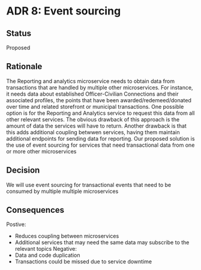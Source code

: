 # ADR 8: Event sourcing

## Status
Proposed

## Rationale 
The Reporting and analytics microservice needs to obtain data from transactions that are handled by multiple other microservices. For instance, it needs data about established Officer-Civilian Connections and their associated profiles, the points that have been awarded/redemeed/donated over time and related storefront or municipal transactions. 
One possible option is for the Reporting and Analytics service to request this data from all other relevant services. The obvious drawback of this approach is the amount of data the services will have to return. Another drawback is that this adds additional coupling betwwen services, having them maintain additional endpoints for sending data for reporting.
Our proposed solution is the use of event sourcing for services that need transactional data from one or more other microservices

## Decision 
We will use event sourcing for transactional events that need to be consumed by multiple multiple microservices

## Consequences
Postive:
+ Reduces coupling between microservices
+ Additional services that may need the same data may subscribe to the relevant topics
Negative:
+ Data and code duplication
+ Transactions could be missed due to service downtime